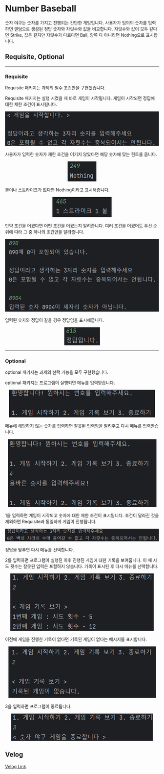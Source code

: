 # Number Baseball

숫자 야구는 숫자를 가지고 진행되는 간단한 게임입니다.
사용자가 임의의 숫자를 입력하면 랜덤으로 생성된 정답 숫자와 자릿수와 값을 비교합니다.
자릿수와 값이 모두 같다면 Strike, 값은 같지만 자릿수가 다르다면 Ball, 양쪽 다 아니라면 Nothing으로 표시합니다.

## Requisite, Optional

---

### Requisite

Requisite 패키지는 과제의 필수 조건만을 구현했습니다.

Requisite 패키지는 실행 시켰을 때 바로 게임이 시작됩니다.
게임이 시작되면 정답에 대한 제한 조건이 표시됩니다.

<p align="center"><img src = "assets/requisite-game-intro.png"></p>

사용자가 입력한 숫자가 제한 조건을 어기지 않았다면 해당 숫자에 맞는 힌트를 줍니다.

<p align="center"><img src = "assets/requisite-game-nothing.png"></p>

볼이나 스트라이크가 없다면 Nothing이라고 표시해줍니다.

<p align="center"><img src = "assets/requisite-game-one-strike-one-ball.png"></p>

만약 조건을 어겼다면 어떤 조건을 어겼는지 알려줍니다.
여러 조건을 어겼어도 우선 순위에 따라 그 중 하나의 조건만을 알려줍니다.

<p align="center"><img src = "assets/requisite-game-hints.png"></p>

입력된 숫자와 정답이 같을 경우 정답임을 표시해줍니다.

<p align="center"><img src = "assets/requisite-game-answer.png"></p>

---

### Optional

optional 패키지는 과제의 선택 기능을 모두 구현했습니다.

optional 패키지는 프로그램이 실행되면 메뉴를 입력받습니다.

<p align="center"><img src = "assets/optional-game-intro.png"></p>

메뉴에 해당하지 않는 숫자를 입력하면 잘못된 입력임을 알려주고 다시 메뉴를 입력받습니다.

<p align="center"><img src = "assets/optional-game-wrong-menu.png"></p>

1을 입력하면 게임이 시작되고 숫자에 대한 제한 조건이 표시됩니다.
조건이 달라진 것을 제외하면 Requisite과 동일하게 게임이 진행됩니다.

<p align="center"><img src = "assets/optional-game-input-description.png"></p>

정답을 맞추면 다시 메뉴를 선택합니다.

2를 입력하면 프로그램이 실행된 이후 진행된 게임에 대한 기록을 보여줍니다.
이 때 시도 횟수는 잘못된 입력은 포함하지 않습니다.
기록이 표시된 후 다시 메뉴를 선택합니다.

<p align="center"><img src = "assets/optional-game-show-logs.png"></p>

이전에 게임을 진행한 기록이 없다면 기록된 게임이 없다는 메시지를 표시합니다.

<p align="center"><img src = "assets/optional-game-empty-log.png"></p>

3을 입력하면 프로그램이 종료됩니다.

<p align="center"><img src = "assets/optional-game-terminate.png"></p>

## Velog

[Velog Link](https://velog.io/@wl763/Kotlin-%EC%B1%85%EC%9E%84-%EC%97%B0%EC%87%84-%ED%8C%A8%ED%84%B4%EC%9D%84-%EC%9D%B4%EC%9A%A9%ED%95%9C-Validation-%EA%B5%AC%ED%98%84)

